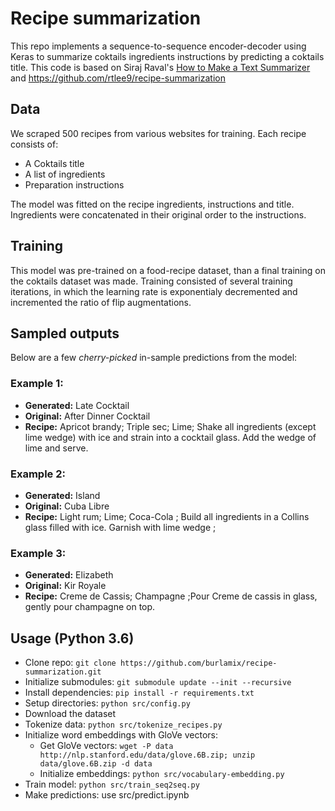 # Recipe summarization

This repo implements a sequence-to-sequence encoder-decoder using Keras to summarize coktails ingredients instructions by predicting a coktails title. This code is based on Siraj Raval's [How to Make a Text Summarizer](https://github.com/llSourcell/How_to_make_a_text_summarizer) and https://github.com/rtlee9/recipe-summarization


## Data
We scraped 500 recipes from various websites for training. Each recipe consists of:

* A Coktails title
* A list of ingredients
* Preparation instructions

The model was fitted on the recipe ingredients, instructions and title. Ingredients were concatenated in their original order to the instructions.

## Training
This model was pre-trained on a food-recipe dataset, than a final training on the coktails dataset was made. Training consisted of several training iterations, in which the learning rate is exponentialy decremented and incremented the ratio of flip augmentations.

## Sampled outputs
Below are a few _cherry-picked_ in-sample predictions from the model:

### Example 1:
* __Generated:__ Late Cocktail
* __Original:__  After Dinner Cocktail
* __Recipe:__ Apricot brandy; Triple sec; Lime; Shake all ingredients (except lime wedge) with ice and strain into a cocktail glass. Add the wedge of lime and serve.


### Example 2:
* __Generated:__ Island
* __Original:__ Cuba Libre
* __Recipe:__ Light rum; Lime; Coca-Cola ; Build all ingredients in a Collins glass filled with ice. Garnish with lime wedge ;

### Example 3:
* __Generated:__ Elizabeth
* __Original:__ Kir Royale
* __Recipe:__ Creme de Cassis; Champagne ;Pour Creme de cassis in glass, gently pour champagne on top.

## Usage (Python 3.6)

* Clone repo: `git clone https://github.com/burlamix/recipe-summarization.git`
* Initialize submodules: `git submodule update --init --recursive`
* Install dependencies: `pip install -r requirements.txt`
* Setup directories: `python src/config.py`
* Download the dataset
* Tokenize data: `python src/tokenize_recipes.py`
* Initialize word embeddings with GloVe vectors:
  * Get GloVe vectors: `wget -P data http://nlp.stanford.edu/data/glove.6B.zip; unzip data/glove.6B.zip -d data`
  * Initialize embeddings: `python src/vocabulary-embedding.py`
* Train model: `python src/train_seq2seq.py`
* Make predictions: use src/predict.ipynb

